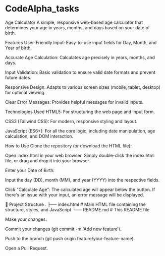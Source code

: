 # CodeAlpha_tasks
Age Calculator
A simple, responsive web-based age calculator that determines your age in years, months, and days based on your date of birth.

Features
User-Friendly Input: Easy-to-use input fields for Day, Month, and Year of birth.

Accurate Age Calculation: Calculates age precisely in years, months, and days.

Input Validation: Basic validation to ensure valid date formats and prevent future dates.

Responsive Design: Adapts to various screen sizes (mobile, tablet, desktop) for optimal viewing.

Clear Error Messages: Provides helpful messages for invalid inputs.

Technologies Used
HTML5: For structuring the web page and input form.

CSS3 (Tailwind CSS): For modern, responsive styling and layout.

JavaScript (ES6+): For all the core logic, including date manipulation, age calculation, and DOM interaction.

How to Use
Clone the repository (or download the HTML file):

Open index.html in your web browser.
Simply double-click the index.html file, or drag and drop it into your browser.

Enter your Date of Birth:

Input the day (DD), month (MM), and year (YYYY) into the respective fields.

Click "Calculate Age":
The calculated age will appear below the button. If there's an issue with your input, an error message will be displayed.

📁 Project Structure
.
├── index.html        # Main HTML file containing the structure, styles, and JavaScript
└── README.md         # This README file

Make your changes.

Commit your changes (git commit -m 'Add new feature').

Push to the branch (git push origin feature/your-feature-name).

Open a Pull Request.
